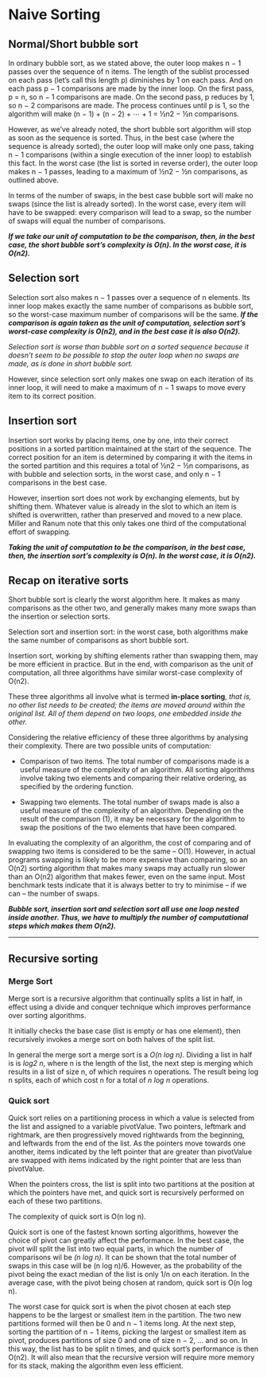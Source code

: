 # Naive Sorting

## Normal/Short bubble sort

In ordinary bubble sort, as we stated above, the outer loop makes n − 1 passes over the sequence of n items. The length of the sublist processed on each pass (let’s call this length p) diminishes by 1 on each pass. And on each pass p − 1 comparisons are made by the inner loop. On the first pass, p = n, so n − 1 comparisons are made. On the second pass, p reduces by 1, so n − 2 comparisons are made. The process continues until p is 1, so the algorithm will make (n − 1) + (n − 2) + ⋯ + 1 = ½n2 − ½n comparisons.

However, as we’ve already noted, the short bubble sort algorithm will stop as soon as the sequence is sorted. Thus, in the best case (where the sequence is already sorted), the outer loop will make only one pass, taking n − 1 comparisons (within a single execution of the inner loop) to establish this fact. In the worst case (the list is sorted in reverse order), the outer loop makes n − 1 passes, leading to a maximum of ½n2 − ½n comparisons, as outlined above.

In terms of the number of swaps, in the best case bubble sort will make no swaps (since the list is already sorted). In the worst case, every item will have to be swapped: every comparison will lead to a swap, so the number of swaps will equal the number of comparisons.

**_If we take our unit of computation to be the comparison, then, in the best case, the short bubble sort’s complexity is O(n). In the worst case, it is O(n2)._**

## Selection sort

Selection sort also makes n − 1 passes over a sequence of n elements. Its inner loop makes exactly the same number of comparisons as bubble sort, so the worst-case maximum number of comparisons will be the same. **_If the comparison is again taken as the unit of computation, selection sort’s worst-case complexity is O(n2), and in the best case it is also O(n2)._**

*Selection sort is worse than bubble sort on a sorted sequence because it doesn’t seem to be possible to stop the outer loop when no swaps are made, as is done in short bubble sort.*

However, since selection sort only makes one swap on each iteration of its inner loop, it will need to make a maximum of n − 1 swaps to move every item to its correct position.

## Insertion sort

Insertion sort works by placing items, one by one, into their correct positions in a sorted partition maintained at the start of the sequence. The correct position for an item is determined by comparing it with the items in the sorted partition and this requires a total of ½n2 − ½n comparisons, as with bubble and selection sorts, in the worst case, and only n − 1 comparisons in the best case.

However, insertion sort does not work by exchanging elements, but by shifting them. Whatever value is already in the slot to which an item is shifted is overwritten, rather than preserved and moved to a new place. Miller and Ranum note that this only takes one third of the computational effort of swapping.

**_Taking the unit of computation to be the comparison, in the best case, then, the insertion sort’s complexity is O(n). In the worst case, it is O(n2)._**

## Recap on iterative sorts

Short bubble sort is clearly the worst algorithm here. It makes as many comparisons as the other two, and generally makes many more swaps than the insertion or selection sorts.

Selection sort and insertion sort: in the worst case, both algorithms make the same number of comparisons as short bubble sort.

Insertion sort, working by shifting elements rather than swapping them, may be more efficient in practice. But in the end, with comparison as the unit of computation, all three algorithms have similar worst-case complexity of O(n2).

These three algorithms all involve what is termed **in-place sorting**, _that is, no other list needs to be created; the items are moved around within the original list. All of them depend on two loops, one embedded inside the other._

Considering the relative efficiency of these three algorithms by analysing their complexity.
There are two possible units of computation:

- Comparison of two items. The total number of comparisons made is a useful measure of the complexity of an algorithm. All sorting algorithms involve taking two elements and comparing their relative ordering, as specified by the ordering function.

- Swapping two elements. The total number of swaps made is also a useful measure of the complexity of an algorithm. Depending on the result of the comparison (1), it may be necessary for the algorithm to swap the positions of the two elements that have been compared.

In evaluating the complexity of an algorithm, the cost of comparing and of swapping two items is considered to be the same – O(1). However, in actual programs swapping is likely to be more expensive than comparing, so an O(n2) sorting algorithm that makes many swaps may actually run slower than an O(n2) algorithm that makes fewer, even on the same input. Most benchmark tests indicate that it is always better to try to minimise – if we can – the number of swaps.

**_Bubble sort, insertion sort and selection sort all  use one loop nested inside another. Thus, we have to multiply the number of computational steps which makes them O(n2)._**

---

## Recursive sorting

### Merge Sort

Merge sort is a recursive algorithm that continually splits a list in half, in effect using a divide and conquer technique which improves performance over sorting algorithms.

It initially checks the base case (list is empty or has one element), then recursively invokes a merge sort on both halves of the split list.

In general the merge sort a merge sort is a _O(n log n)_. Dividing a list in half is is _log2 n_, where n is the length of the list, the next step is merging which results in a list of size n, of which requires n operations. The result being log n splits, each of which cost n for a total of _n log n_ operations.

### Quick sort

Quick sort relies on a partitioning process in which a value is selected from the list and assigned to a variable pivotValue. Two pointers, leftmark and rightmark, are then progressively moved rightwards from the beginning, and leftwards from the end of the list. As the pointers move towards one another, items indicated by the left pointer that are greater than pivotValue are swapped with items indicated by the right pointer that are less than pivotValue.

When the pointers cross, the list is split into two partitions at the position at which the pointers have met, and quick sort is recursively performed on each of these two partitions.

The complexity of quick sort is O(n log n).

Quick sort is one of the fastest known sorting algorithms, however the choice of pivot can greatly affect the performance. In the best case, the pivot will split the list into two equal parts, in which the number of comparisons wil be _(n log n)_.  It can be shown that the total number of swaps in this case will be (n log n)/6. However, as the probability of the pivot being the exact median of the list is only 1/n on each iteration. In the average case, with the pivot being chosen at random, quick sort is O(n log n).

The worst case for quick sort  is when the pivot chosen at each step happens to be the largest or smallest item in the partition. The two new partitions formed will then be 0 and n − 1 items long. At the next step, sorting the partition of n − 1 items, picking the largest or smallest item as pivot, produces partitions of size 0 and one of size n − 2, … and so on. In this way, the list has to be split n times, and quick sort’s performance is then O(n2). It will also mean that the recursive version will require more memory for its stack, making the algorithm even less efficient.
